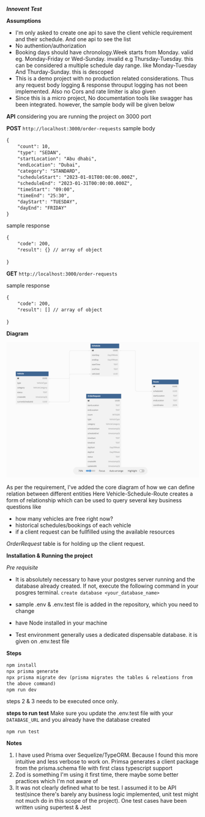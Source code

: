 ***Innovent Test***

**Assumptions**
- I'm only asked to create one api to save the client vehicle requirement and their schedule. And one api to see the list
- No authention/authorization
- Booking days should have chronology.Week starts from Monday. valid eg. Monday-Friday or Wed-Sunday. invalid e.g Thursday-Tuesday. this can be considered a multiple schedule day range. like Monday-Tuesday And Thurday-Sunday. this is descoped
- This is a demo project with no production related considerations. Thus any request body logging & response throuput logging has not been implemented. Also no Cors and rate limiter is also given
- Since this is a micro project, No documentation tools like swagger has been integrated. however, the sample body will be given below


**API**
considering you are running the project on 3000 port

**POST** `http://localhost:3000/order-requests`
sample body
```
{
    "count": 10,
    "type": "SEDAN",
    "startLocation": "Abu dhabi",
    "endLocation": "Dubai",
    "category": "STANDARD",
    "scheduleStart": "2023-01-01T00:00:00.000Z",
    "scheduleEnd": "2023-01-31T00:00:00.000Z",
    "timeStart": "09:00",
    "timeEnd": "25:30",
    "dayStart": "TUESDAY",
    "dayEnd": "FRIDAY"
}
```

sample response
```
{
    "code": 200,
    "result": {} // array of object
        
}
```

**GET** `http://localhost:3000/order-requests`

sample response
```
{
    "code": 200,
    "result": [] // array of object
        
}
```

**Diagram**

![Diagram](./diagram.png "Diagram")

As per the requirement, I've added the core diagram of how we can define relation between different entities
Here Vehicle-Schedule-Route creates a form of relationship which can be used to query several key business questions like
 - how many vehicles are free right now?
 - historical schedules/bookings of each vehicle
 - if a client request can be fullfilled using the available resources

*OrderRequest* table is for holding up the client request.


**Installation & Running the project**

*Pre requisite*
- It is absolutely necessary to have your postgres server running and the database already created. If not, execute the following command in your posgres terminal. `create database <your_database_name>`
- sample .env & .env.test file is added in the repository, which you need to change
- have Node installed in your machine

- Test environment generally uses a dedicated dispensable database. it is given on .env.test file


**Steps**

```
npm install
npx prisma generate
npx prisma migrate dev (prisma migrates the tables & releations from the above command)
npm run dev
```
steps 2 & 3 needs to be executed once only.

**steps to run test**
Make sure you update the .env.test file with your `DATABASE_URL` and you already have the database created

```
npm run test
```

**Notes**
1. I have used Prisma over Sequelize/TypeORM. Because I found this more intuitive and less verbose to work on. Primsa generates a client package from the prisma.schema file with first class typescript support
2. Zod is something I'm using it first time, there maybe some better practices which I'm not aware of
3. It was not clearly defined what to be test. I assumed it to be API test(since there's barely any business logic implemented, unit test might not much do in this scope of the project). One test cases have been written using supertest & Jest